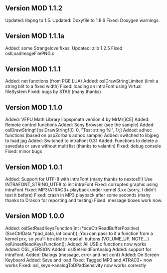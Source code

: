 Version MOD 1.1.2
-----------------
Updated: libpng to 1.5.
Updated: Doxyfile to 1.8.6
Fixed: Doxygen warnings.


Version MOD 1.1.1a
-----------------
Added: some Strangelove fixes.
Updated: zlib 1.2.5 
Fixed: oslLoadImageFilePNG.c


Version MOD 1.1.1
-----------------
Added: net functions (from PGE LUA)
Added: oslDrawStringLimited (limit a string blit to a fixed width)
Fixed: loading an intraFont using Virtual fileSystem
Fixed: bugs by STAS (many thanks)


Version MOD 1.1.0
-----------------
Added: VFPU Math Library libpspmath version 4 by MrMr[iCE]
Added: Remote control functions
Added: Sony Browser (see the sample)
Added: oslDrawStringf [oslDrawStringf(0, 0, "Test string %i", 1);]
Added: adhoc functions (based on pspZorba's adhoc sample)
Added: switched to libjpeg to load jpg
Added: Switched to intraFont 0.31
Added: Functions to delete a savedata or save without multi list (thanks to valantin)
Fixed: debug console
Fixed: minor bugs


Version MOD 1.0.1
-----------------
Added: Support for UTF-8 with intraFont (many thanks to nextos!!!) 
       Use INTRAFONT_STRING_UTF8 to init intraFont
Fixed: corrupted graphic using intraFont
Fixed: MP3/ATRAC3+ playback under kernel 3.xx (sorry, I didn't test it before)
Fixed: crash in MP3 playback after some seconds (many thanks to Drakon for reporting and testing)
Fixed: message boxes work now.


Version MOD 1.0.0
-----------------

Added: oslSetReadKeysFunction(int (*sceCtrlReadBufferPositive)(SceCtrlData *pad_data, int count));
       You can pass to it a function from a kernel prx, so you'll be able to read all buttons (VOLUME_UP, NOTE...)
       oslUnsetReadKeysFunction();
Added: All USB.c functions now works
Added: OSL_VERSION
Added: oslSetHoldForAnalog
Added: support for intraFont.
Added: Dialogs (message, error and net conf)
Added: On Screen Keyboard
Added: Save and load
Fixed: Tagged MP3 and ATRAC3+ now works
Fixed: osl_keys->analogToDPadSensivity now works correctly
